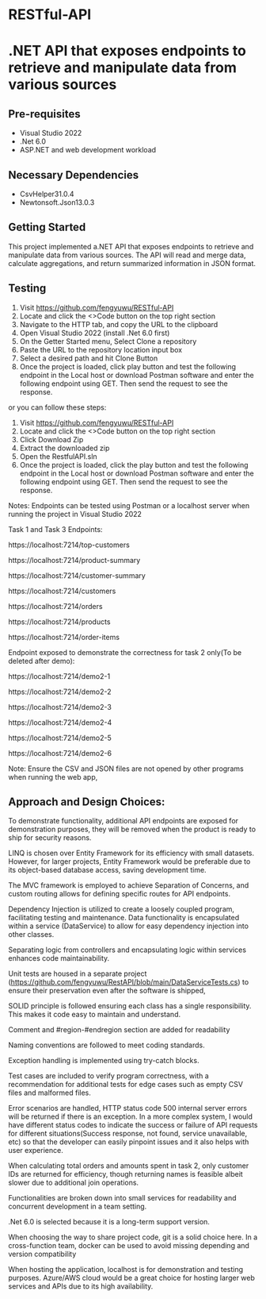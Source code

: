 # RESTful-API
.NET API that exposes endpoints to retrieve and manipulate data from various sources
===================================

Pre-requisites
--------------

- Visual Studio 2022
- .Net 6.0
- ASP.NET and web development workload


Necessary Dependencies
--------------
- CsvHelper31.0.4
- Newtonsoft.Json13.0.3


Getting Started
---------------

This project implemented a.NET API that exposes endpoints to retrieve and manipulate data from various sources. The API will read and merge data, calculate aggregations, and return summarized information in JSON format.  

Testing
---------------
1. Visit https://github.com/fengyuwu/RESTful-API
2. Locate  and click the <>Code button on the top right section
3. Navigate to the HTTP tab, and copy the URL to the clipboard
4. Open Visual Studio 2022 (install .Net 6.0 first)
5. On the Getter Started menu, Select Clone a repository
6. Paste the URL to the repository location input box
7. Select a desired path and hit Clone Button
8. Once the project is loaded, click play button and test the following endpoint in the Local host or download Postman software and enter the following endpoint using GET. Then send the request to see the response.

or you can follow these steps:
1. Visit https://github.com/fengyuwu/RESTful-API
2. Locate  and click the <>Code button on the top right section
3. Click Download Zip
4. Extract the downloaded zip
5. Open the RestfulAPI.sln
6. Once the project is loaded, click the play button and test the following endpoint in the Local host or download Postman software and enter the following endpoint using GET. Then send the request to see the response.


Notes: Endpoints can be tested using Postman or a localhost server when running the project in Visual Studio 2022

Task 1 and Task 3 Endpoints:

https://localhost:7214/top-customers

https://localhost:7214/product-summary

https://localhost:7214/customer-summary

https://localhost:7214/customers

https://localhost:7214/orders

https://localhost:7214/products

https://localhost:7214/order-items



Endpoint exposed to demonstrate the correctness for task 2 only(To be deleted after demo):

https://localhost:7214/demo2-1

https://localhost:7214/demo2-2

https://localhost:7214/demo2-3

https://localhost:7214/demo2-4

https://localhost:7214/demo2-5

https://localhost:7214/demo2-6


Note: Ensure the CSV and JSON files are not opened by other programs when running the web app, 


Approach and Design Choices:
---------------

To demonstrate functionality, additional API endpoints are exposed for demonstration purposes, they will be removed when the product is ready to ship for security reasons.

LINQ is chosen over Entity Framework for its efficiency with small datasets. However, for larger projects, Entity Framework would be preferable due to its object-based database access, saving development time.

The MVC framework is employed to achieve Separation of Concerns, and custom routing allows for defining specific routes for API endpoints.

Dependency Injection is utilized to create a loosely coupled program, facilitating testing and maintenance. Data functionality is encapsulated within a service (DataService) to allow for easy dependency injection into other classes.

Separating logic from controllers and encapsulating logic within services enhances code maintainability.

Unit tests are housed in a separate project (https://github.com/fengyuwu/RestAPI/blob/main/DataServiceTests.cs) to ensure their preservation even after the software is shipped, 

SOLID principle is followed ensuring each class has a single responsibility. This makes it code easy to maintain and understand.

Comment and #region-#endregion section are added for readability  

Naming conventions are followed to meet coding standards.

Exception handling is implemented using try-catch blocks.

Test cases are included to verify program correctness, with a recommendation for additional tests for edge cases such as empty CSV files and malformed files.

Error scenarios are handled, HTTP status code 500 internal server errors will be returned if there is an exception. In a more complex system, I would have different status codes to indicate the success or failure of API requests for different situations(Success response, not found, service unavailable, etc) so that the developer can easily pinpoint issues and it also helps with user experience. 

When calculating total orders and amounts spent in task 2, only customer IDs are returned for efficiency, though returning names is feasible albeit slower due to additional join operations.

Functionalities are broken down into small services for readability and concurrent development in a team setting.

.Net 6.0 is selected because it is a long-term support version.

When choosing the way to share project code, git is a solid choice here. In a cross-function team, docker can be used to avoid missing depending and version compatibility

When hosting the application, localhost is for demonstration and testing purposes. Azure/AWS cloud would be a great choice for hosting larger web services and APIs due to its high availability. 


